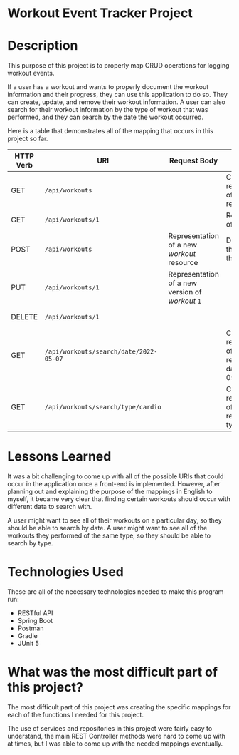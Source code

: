 # Workout Event Tracker Project

# Description

This purpose of this project is to properly map CRUD operations for logging workout events.

If a user has a workout and wants to properly document the workout information and their progress, they can use this application to do so. They can create, update, and remove their workout information. A user can also search for their workout information by the type of workout that was performed, and they can search by the date the workout occurred.

Here is a table that demonstrates all of the mapping that occurs in this project so far.

| HTTP Verb | URI                  | Request Body | Response Body | Purpose |
|-----------|----------------------|--------------|---------------|---------|
| GET       | `/api/workouts`      |              | Collection of representations of all _workout_ resources | **List** or **collection** endpoint |
| GET       | `/api/workouts/1`   |              | Representation of _workout_ `1` | **Retrieve** endpoint |
| POST      | `/api/workouts`      | Representation of a new _workout_ resource | Description of the result of the operation | **Create** endpoint |
| PUT       | `/api/workouts/1`   | Representation of a new version of _workout_ `1` | | **Replace** endpoint |
| DELETE    | `/api/workouts/1`   |              | | **Delete** route |
| GET       | `/api/workouts/search/date/2022-05-07`   |              | Collection of representations of all _workout_ resources by date '2022-05-07' | **List** or **collection** endpoint |
| GET       | `/api/workouts/search/type/cardio`   |              | Collection of representations of all _workout_ resources by type 'Cardio' | **List** or **collection** endpoint |

# Lessons Learned

It was a bit challenging to come up with all of the possible URIs that could occur in the application once a front-end is implemented. However, after planning out and explaining the purpose of the mappings in English to myself, it became very clear that finding certain workouts should occur with different data to search with.

A user might want to see all of their workouts on a particular day, so they should be able to search by date. A user might want to see all of the workouts they performed of the same type, so they should be able to search by type.

# Technologies Used

These are all of the necessary technologies needed to make this program run:

- RESTful API
- Spring Boot
- Postman
- Gradle
- JUnit 5

# What was the most difficult part of this project?

The most difficult part of this project was creating the specific mappings for each of the functions I needed for this project.

The use of services and repositories in this project were fairly easy to understand, the main REST Controller methods were hard to come up with at times, but I was able to come up with the needed mappings eventually.
